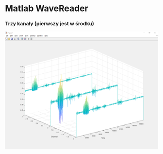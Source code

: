 # Matlab WaveReader

### Trzy kanały (pierwszy jest w środku)
<img src="../docs/matlabWaterfall.png">